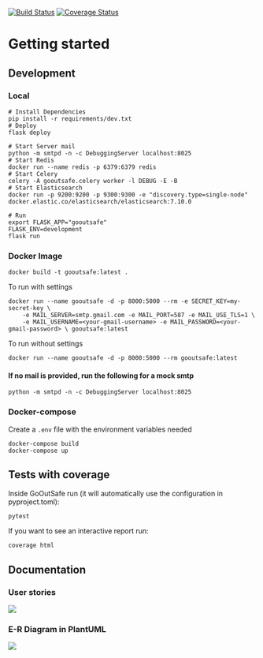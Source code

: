 [![Build Status](https://travis-ci.org/Squad002/booking-service.svg?branch=main)](https://travis-ci.org/Squad002/booking-service)
[![Coverage Status](https://coveralls.io/repos/github/Squad002/bookingservice/badge.svg?branch=main)](https://coveralls.io/github/Squad002/booking-service?branch=main)
# Getting started

## Development
### Local
    # Install Dependencies
    pip install -r requirements/dev.txt
    # Deploy
    flask deploy

    # Start Server mail
    python -m smtpd -n -c DebuggingServer localhost:8025
    # Start Redis
    docker run --name redis -p 6379:6379 redis
    # Start Celery
    celery -A gooutsafe.celery worker -l DEBUG -E -B
    # Start Elasticsearch
    docker run -p 9200:9200 -p 9300:9300 -e "discovery.type=single-node" docker.elastic.co/elasticsearch/elasticsearch:7.10.0
    
    # Run 
    export FLASK_APP="gooutsafe"
    FLASK_ENV=development
    flask run

### Docker Image
    docker build -t gooutsafe:latest . 

To run with settings

    docker run --name gooutsafe -d -p 8000:5000 --rm -e SECRET_KEY=my-secret-key \
        -e MAIL_SERVER=smtp.gmail.com -e MAIL_PORT=587 -e MAIL_USE_TLS=1 \
        -e MAIL_USERNAME=<your-gmail-username> -e MAIL_PASSWORD=<your-gmail-password> \ gooutsafe:latest

To run without settings

    docker run --name gooutsafe -d -p 8000:5000 --rm gooutsafe:latest

#### If no mail is provided, run the following for a mock smtp
    python -m smtpd -n -c DebuggingServer localhost:8025

### Docker-compose
Create a `.env` file with the environment variables needed

    docker-compose build
    docker-compose up
## Tests with coverage
Inside GoOutSafe run (it will automatically use the configuration in pyproject.toml):

    pytest

If you want to see an interactive report run:

    coverage html

## Documentation
### User stories
![](docs/user-stories.png)

### E-R Diagram in PlantUML
![](docs/plantUML-er.png)